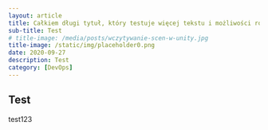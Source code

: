 ```yaml
---
layout: article
title: Całkiem długi tytuł, który testuje więcej tekstu i możliwości różnych
sub-title: Test
# title-image: /media/posts/wczytywanie-scen-w-unity.jpg
title-image: /static/img/placeholder0.png
date: 2020-09-27
description: Test
category: [DevOps]
---
```


## Test

test123